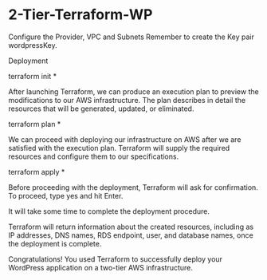 # 2-Tier-Terraform-WP
Configure the Provider, VPC and Subnets
Remember to create the Key pair wordpressKey.

Deployment 

terraform init *

After launching Terraform, we can produce an execution plan to preview the modifications to our AWS infrastructure. The plan describes in detail the resources that will be generated, updated, or eliminated.

terraform plan *

We can proceed with deploying our infrastructure on AWS after we are satisfied with the execution plan. Terraform will supply the required resources and configure them to our specifications.

terraform apply *

Before proceeding with the deployment, Terraform will ask for confirmation. To proceed, type yes and hit Enter.

It will take some time to complete the deployment procedure.

Terraform will return information about the created resources, including as IP addresses, DNS names, RDS endpoint, user, and database names, once the deployment is complete.

Congratulations! You used Terraform to successfully deploy your WordPress application on a two-tier AWS infrastructure.